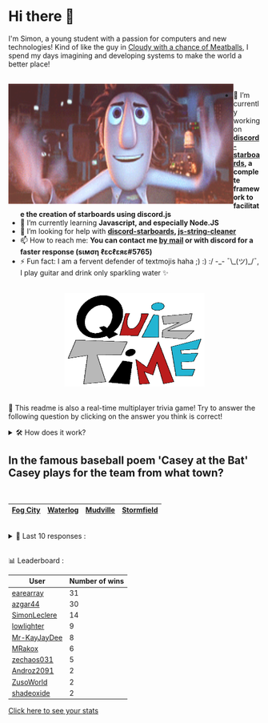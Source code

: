 # Hi there 👋

I'm Simon, a young student with a passion for computers and new technologies!
Kind of like the guy in [Cloudy with a chance of Meatballs](https://www.youtube.com/watch?v=dQw4w9WgXcQ), I spend my days imagining and developing systems to make the world a better place!

<br>

<img width="450" height="240" src="./assets/cloudyWithAChanceOfMeatBalls.gif" align=left>

- 🔭 I’m currently working on **[discord-starboards](https://github.com/SimonLeclere/discord-starboards), a complete framework to facilitate the creation of starboards using discord.js**
- 🌱 I’m currently learning **Javascript, and especially Node.JS**
- 🤔 I’m looking for help with **[discord-starboards](https://github.com/SimonLeclere/discord-starboards), [js-string-cleaner](https://github.com/SimonLeclere/Js-String-Cleaner)**
- 📫 How to reach me: **You can contact me [by mail](mailto:simon-leclere@orange.fr) or with discord for a faster response (sιмση ℓεcℓεяε#5765)**
- ⚡ Fun fact: I am a fervent defender of textmojis haha ;) :) :/ -\_- ¯\\\_(ツ)\_/¯, I play guitar and drink only sparkling water ✨

<br>

<center><img width="280" height="187" src="./assets/quizTime.gif"></center>

<br>

🎲 This readme is also a real-time multiplayer trivia game! Try to answer the following question by clicking on the answer you think is correct!
<details>
  <summary>🛠️ How does it work?</summary>
  Each answer is a link to a pre-filled issue. When you press "Submit new issue", it triggers a Github action workflow that compares your answer with the correct answer, finds a new question and updates the readme.md file. Not bad huh?! This whole process only takes about 20 seconds!
</details>

## In the famous baseball poem 'Casey at the Bat' Casey plays for the team from what town?

<br>

| [Fog City](https://github.com/SimonLeclere/SimonLeclere/issues/new?title=quiz%7C4812%7CFog%20City&body=Just%20click%20'Submit%20new%20issue'.) | [Waterlog](https://github.com/SimonLeclere/SimonLeclere/issues/new?title=quiz%7C4812%7CWaterlog&body=Just%20click%20'Submit%20new%20issue'.) | [Mudville](https://github.com/SimonLeclere/SimonLeclere/issues/new?title=quiz%7C4812%7CMudville&body=Just%20click%20'Submit%20new%20issue'.) | [Stormfield](https://github.com/SimonLeclere/SimonLeclere/issues/new?title=quiz%7C4812%7CStormfield&body=Just%20click%20'Submit%20new%20issue'.) |
| - | - | - | - | 

<br>

<details>
  <summary>📒 Last 10 responses :</summary>

- **shadeoxide** answered **Friends** to `Which show did NOT feature a main cast member who played one of Jerry’s girlfriends on “Seinfeld”?` (Wrong answer)
- **shadeoxide** answered **Broom** to `What implement would you use to sweep dust from a floor?` (Good answer)
- **shadeoxide** answered **Chicago Bears** to `What is the oldest team in the NFL?` (Wrong answer)
- **shadeoxide** answered **True** to `"Windows NT" is a monolithic kernel.` (Wrong answer)
- **shadeoxide** answered **20 Minutes, 41 Seconds** to `How long was the World Record Speed Run of Valve Software&#039;s "Half-Life" that was done in 2014.` (Good answer)
- **SimonLeclere** answered **Hideki Tojo** to `Who was the Prime Minister of Japan when Japan declared war on the US?` (Good answer)
- **earearray** answered **Portal 2** to `"The Potato Sack" was a collection of indie games released on Steam in 2011 as a promotion for which game?` (Good answer)
- **earearray** answered **Arkham Asylum** to `What was the first video game in the Batman "Arkham" series?` (Good answer)
- **earearray** answered **Electric Cherry** to `What is the perk that was introduced in the "Call Of Duty: Zombies" map, "Mob Of The Dead"?` (Good answer)
- **earearray** answered **Gonzo** to `Which studio animated Afro Samurai?` (Good answer)

</details>

<br>

📊 Leaderboard :

| User | Number of wins |
|-|-|
| [earearray](https://github.com/earearray) | 31 |
| [azgar44](https://github.com/azgar44) | 30 |
| [SimonLeclere](https://github.com/SimonLeclere) | 14 |
| [lowlighter](https://github.com/lowlighter) | 9 |
| [Mr-KayJayDee](https://github.com/Mr-KayJayDee) | 8 |
| [MRakox](https://github.com/MRakox) | 6 |
| [zechaos031](https://github.com/zechaos031) | 5 |
| [Androz2091](https://github.com/Androz2091) | 2 |
| [ZusoWorld](https://github.com/ZusoWorld) | 2 |
| [shadeoxide](https://github.com/shadeoxide) | 2 |

[Click here to see your stats](https://github.com/SimonLeclere/SimonLeclere/issues/new?title=MyStats&body=Just%20click%20%27Submit%20new%20issue%27.)